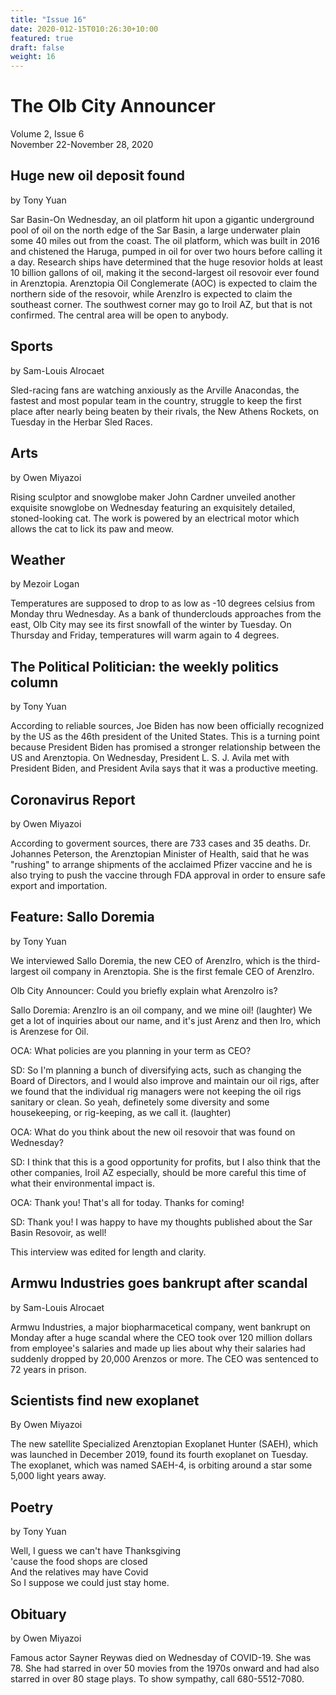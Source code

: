 ```yaml
---
title: "Issue 16"
date: 2020-012-15T010:26:30+10:00
featured: true
draft: false
weight: 16
---
```



# The Olb City Announcer
Volume 2, Issue 6  
November 22-November 28, 2020

## Huge new oil deposit found
by Tony Yuan

Sar Basin-On Wednesday, an oil platform hit upon a gigantic underground pool of oil on the north edge of the Sar Basin, a large underwater plain some 40 miles out from the coast. The oil platform, which was built in 2016 and chistened the Haruga, pumped in oil for over two hours before calling it a day. Research ships have determined that the huge resovior holds at least 10 billion gallons of oil, making it the second-largest oil resovoir ever found in Arenztopia. Arenztopia Oil Conglemerate (AOC) is expected to claim the northern side of the resovoir, while ArenzIro is expected to claim the southeast corner. The southwest corner may go to Iroil AZ, but that is not confirmed. The central area will be open to anybody.

## Sports
by Sam-Louis Alrocaet

Sled-racing fans are watching anxiously as the Arville Anacondas, the fastest and most popular team in the country, struggle to keep the first place after nearly being beaten by their rivals, the New Athens Rockets, on Tuesday in the Herbar Sled Races.

## Arts
by Owen Miyazoi

Rising sculptor and snowglobe maker John Cardner unveiled another exquisite snowglobe on Wednesday featuring an exquisitely detailed, stoned-looking cat. The work is powered by an electrical motor which allows the cat to lick its paw and meow.

## Weather
by Mezoir Logan

Temperatures are supposed to drop to as low as -10 degrees celsius from Monday thru Wednesday. As a bank of thunderclouds approaches from the east, Olb City may see its first snowfall of the winter by Tuesday. On Thursday and Friday, temperatures will warm again to 4 degrees.

## The Political Politician: the weekly politics column
by Tony Yuan

According to reliable sources,  Joe Biden has now been officially recognized by the US as the 46th president of the United States. This is a turning point because President Biden has promised a stronger relationship between the US and Arenztopia. On Wednesday, President L. S. J. Avila met with President Biden, and President Avila says that it was a productive meeting.

## Coronavirus Report
by Owen Miyazoi

According to goverment sources, there are 733 cases and 35 deaths. Dr. Johannes Peterson, the Arenztopian Minister of Health, said that he was "rushing" to arrange shipments of the acclaimed Pfizer vaccine and he is also trying to push the vaccine through FDA approval in order to ensure safe export and importation.

## Feature: Sallo Doremia
by Tony Yuan

We interviewed Sallo Doremia, the new CEO of ArenzIro, which is the third-largest oil company in Arenztopia. She is the first female CEO of ArenzIro.

Olb City Announcer: Could you briefly explain what ArenzoIro is?

Sallo Doremia: ArenzIro is an oil company, and we mine oil! (laughter) We get a lot of inquiries about our name, and it's just Arenz and then Iro, which is Arenzese for Oil.

OCA: What policies are you planning in your term as CEO?

SD: So I'm planning a bunch of diversifying acts, such as changing the Board of Directors, and I would also improve and maintain our oil rigs, after we found that the individual rig managers were not keeping the oil rigs sanitary or clean. So yeah, definetely some diversity and some housekeeping, or rig-keeping, as we call it. (laughter)

OCA: What do you think about the new oil resovoir that was found on Wednesday?

SD: I think that this is a good opportunity for profits, but I also think that the other companies, Iroil AZ especially, should be more careful this time of what their environmental impact is.

OCA: Thank you! That's all for today. Thanks for coming!

SD: Thank you! I was happy to have my thoughts published about the Sar Basin Resovoir, as well!

This interview was edited for length and clarity.

## Armwu Industries goes bankrupt after scandal
by Sam-Louis Alrocaet

Armwu Industries, a major biopharmacetical company, went bankrupt on Monday after a huge scandal where the CEO took over 120 million dollars from employee's salaries and made up lies about why their salaries had suddenly dropped by 20,000 Arenzos or more. The CEO was sentenced to 72 years in prison.

## Scientists find new exoplanet
By Owen Miyazoi

The new satellite Specialized Arenztopian Exoplanet Hunter (SAEH), which was launched in December 2019, found its fourth exoplanet on Tuesday.  The exoplanet, which was named SAEH-4, is orbiting around a star some 5,000 light years away.

## Poetry
by Tony Yuan

Well, I guess we can't have Thanksgiving    
'cause the food shops are closed    
And the relatives may have Covid    
So I suppose we could just stay home.    

## Obituary
by Owen Miyazoi

Famous actor Sayner Reywas died on Wednesday of COVID-19. She was 78. She had starred in over 50 movies from the 1970s onward and had also starred in over 80 stage plays. To show sympathy, call 680-5512-7080.
